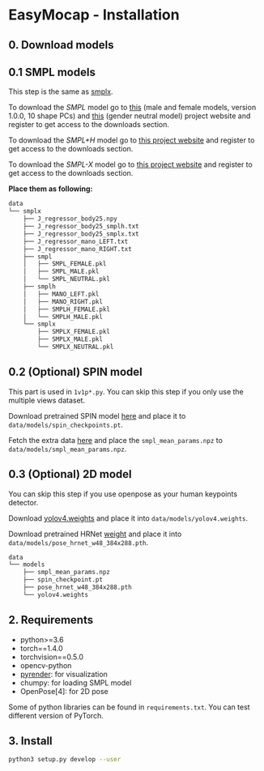 <!--
 * @Date: 2021-04-02 11:52:33
 * @Author: Qing Shuai
 * @LastEditors: Qing Shuai
 * @LastEditTime: 2021-06-21 21:18:45
 * @FilePath: /EasyMocapRelease/doc/installation.md
-->
# EasyMocap - Installation

## 0. Download models

## 0.1 SMPL models

This step is the same as [smplx](https://github.com/vchoutas/smplx#model-loading).

To download the *SMPL* model go to [this](http://smpl.is.tue.mpg.de) (male and female models, version 1.0.0, 10 shape PCs) and [this](http://smplify.is.tue.mpg.de) (gender neutral model) project website and register to get access to the downloads section. 

To download the *SMPL+H* model go to [this project website](http://mano.is.tue.mpg.de) and register to get access to the downloads section. 

To download the *SMPL-X* model go to [this project website](https://smpl-x.is.tue.mpg.de) and register to get access to the downloads section. 

**Place them as following:**

```bash
data
└── smplx
    ├── J_regressor_body25.npy
    ├── J_regressor_body25_smplh.txt
    ├── J_regressor_body25_smplx.txt
    ├── J_regressor_mano_LEFT.txt
    ├── J_regressor_mano_RIGHT.txt
    ├── smpl
    │   ├── SMPL_FEMALE.pkl
    │   ├── SMPL_MALE.pkl
    │   └── SMPL_NEUTRAL.pkl
    ├── smplh
    │   ├── MANO_LEFT.pkl
    │   ├── MANO_RIGHT.pkl
    │   ├── SMPLH_FEMALE.pkl
    │   └── SMPLH_MALE.pkl
    └── smplx
        ├── SMPLX_FEMALE.pkl
        ├── SMPLX_MALE.pkl
        └── SMPLX_NEUTRAL.pkl
```

## 0.2 (Optional) SPIN model
This part is used in `1v1p*.py`. You can skip this step if you only use the multiple views dataset.

Download pretrained SPIN model [here](http://visiondata.cis.upenn.edu/spin/model_checkpoint.pt) and place it to `data/models/spin_checkpoints.pt`.

Fetch the extra data [here](http://visiondata.cis.upenn.edu/spin/data.tar.gz) and place the `smpl_mean_params.npz` to `data/models/smpl_mean_params.npz`.

## 0.3 (Optional) 2D model

You can skip this step if you use openpose as your human keypoints detector.

Download [yolov4.weights]() and place it into `data/models/yolov4.weights`.

Download pretrained HRNet [weight]() and place it into `data/models/pose_hrnet_w48_384x288.pth`.

```bash
data
└── models
    ├── smpl_mean_params.npz
    ├── spin_checkpoint.pt
    ├── pose_hrnet_w48_384x288.pth
    └── yolov4.weights 
```

## 2. Requirements

- python>=3.6
- torch==1.4.0
- torchvision==0.5.0
- opencv-python
- [pyrender](https://pyrender.readthedocs.io/en/latest/install/index.html#python-installation): for visualization
- chumpy: for loading SMPL model
- OpenPose[4]: for 2D pose

Some of python libraries can be found in `requirements.txt`. You can test different version of PyTorch.

## 3. Install

```bash
python3 setup.py develop --user
```